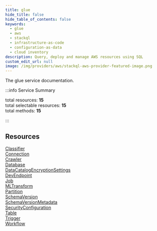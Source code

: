 ```yaml
---
title: glue
hide_title: false
hide_table_of_contents: false
keywords:
  - glue
  - aws
  - stackql
  - infrastructure-as-code
  - configuration-as-data
  - cloud inventory
description: Query, deploy and manage AWS resources using SQL
custom_edit_url: null
image: /img/providers/aws/stackql-aws-provider-featured-image.png
---
```


The glue service documentation.

:::info Service Summary

<div class="row">
<div class="providerDocColumn">
<span>total resources:&nbsp;<b>15</b></span><br />
<span>total selectable resources:&nbsp;<b>15</b></span><br />
<span>total methods:&nbsp;<b>15</b></span><br />
</div>
</div>

:::

## Resources
<div class="row">
<div class="providerDocColumn">
<a href="/providers/aws/glue/Classifier/">Classifier</a><br />
<a href="/providers/aws/glue/Connection/">Connection</a><br />
<a href="/providers/aws/glue/Crawler/">Crawler</a><br />
<a href="/providers/aws/glue/Database/">Database</a><br />
<a href="/providers/aws/glue/DataCatalogEncryptionSettings/">DataCatalogEncryptionSettings</a><br />
<a href="/providers/aws/glue/DevEndpoint/">DevEndpoint</a><br />
<a href="/providers/aws/glue/Job/">Job</a><br />
<a href="/providers/aws/glue/MLTransform/">MLTransform</a>
</div>
<div class="providerDocColumn">
<a href="/providers/aws/glue/Partition/">Partition</a><br />
<a href="/providers/aws/glue/SchemaVersion/">SchemaVersion</a><br />
<a href="/providers/aws/glue/SchemaVersionMetadata/">SchemaVersionMetadata</a><br />
<a href="/providers/aws/glue/SecurityConfiguration/">SecurityConfiguration</a><br />
<a href="/providers/aws/glue/Table/">Table</a><br />
<a href="/providers/aws/glue/Trigger/">Trigger</a><br />
<a href="/providers/aws/glue/Workflow/">Workflow</a>
</div>
</div>